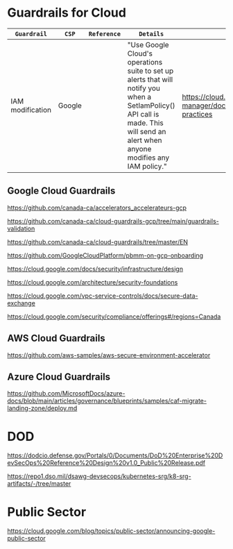 # Guardrails for Cloud

`Guardrail` | `CSP` | `Reference` | `Details` | `Links`
---|---|---|---|---
IAM modification | Google | | "Use Google Cloud's operations suite to set up alerts that will notify you when a SetIamPolicy() API call is made. This will send an alert when anyone modifies any IAM policy." | https://cloud.google.com/resource-manager/docs/super-admin-best-practices


## Google Cloud Guardrails
https://github.com/canada-ca/accelerators_accelerateurs-gcp

https://github.com/canada-ca/cloud-guardrails-gcp/tree/main/guardrails-validation

https://github.com/canada-ca/cloud-guardrails/tree/master/EN

https://github.com/GoogleCloudPlatform/pbmm-on-gcp-onboarding

https://cloud.google.com/docs/security/infrastructure/design

https://cloud.google.com/architecture/security-foundations

https://cloud.google.com/vpc-service-controls/docs/secure-data-exchange

https://cloud.google.com/security/compliance/offerings#/regions=Canada

## AWS Cloud Guardrails

https://github.com/aws-samples/aws-secure-environment-accelerator

## Azure Cloud Guardrails
https://github.com/MicrosoftDocs/azure-docs/blob/main/articles/governance/blueprints/samples/caf-migrate-landing-zone/deploy.md


# DOD
https://dodcio.defense.gov/Portals/0/Documents/DoD%20Enterprise%20DevSecOps%20Reference%20Design%20v1.0_Public%20Release.pdf

https://repo1.dso.mil/dsawg-devsecops/kubernetes-srg/k8-srg-artifacts/-/tree/master

# Public Sector
https://cloud.google.com/blog/topics/public-sector/announcing-google-public-sector

